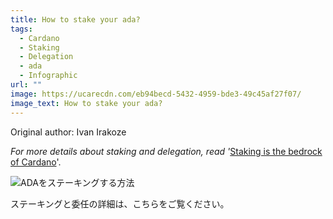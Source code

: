 ```yaml
---
title: How to stake your ada?
tags:
  - Cardano
  - Staking
  - Delegation
  - ada
  - Infographic
url: ""
image: https://ucarecdn.com/eb94becd-5432-4959-bde3-49c45af27f07/
image_text: How to stake your ada?
---
```


Original author: Ivan Irakoze

_For more details about staking and delegation, read '_[Staking is the bedrock of Cardano](https://www.essentialcardano.io/article/staking-is-the-bedrock-of-cardano)'.

![ADAをステーキングする方法](https://ucarecdn.com/05042877-b61c-4ec2-b256-7ab9db8133c7/)

ステーキングと委任の詳細は、こちらをご覧ください。
